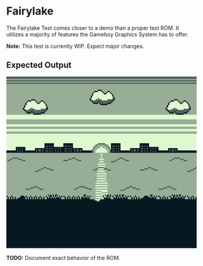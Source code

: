 # Fairylake

The Fairylake Test comes closer to a demo than a proper test ROM. It utilizes a majority of features the Gameboy Graphics System has to offer.

**Note:** This test is currently WIP. Expect major changes.

## Expected Output

![expected](./screenshots/expected.gif)

**TODO:** Document exact behavior of the ROM.